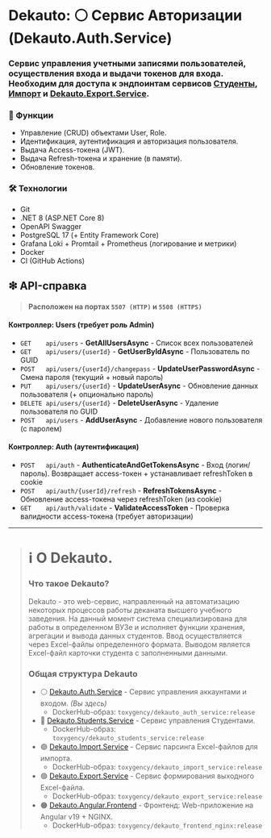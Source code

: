 # Dekauto: ⚪ Сервис Авторизации (Dekauto.Auth.Service)
### Сервис управления учетными записями пользователей, осуществления входа и выдачи токенов для входа. Необходим для доступа к эндпоинтам сервисов [Студенты](https://github.com/TOXYGENCY/Dekauto.Students.Service), [Импорт](https://github.com/TOXYGENCY/Dekauto.Import.Service) и [Dekauto.Export.Service](https://github.com/TOXYGENCY/Dekauto.Export.Service).

### 🔸 Функции
- Управление (CRUD) объектами User, Role.
- Идентификация, аутентификация и авторизация пользователя.
- Выдача Access-токена (JWT).
- Выдача Refresh-токена и хранение (в памяти).
- Обновление токенов.

### 🛠 Технологии
- Git
- .NET 8 (ASP.NET Core 8)
- OpenAPI Swagger
- PostgreSQL 17 (+ Entity Framework Core)
- Grafana Loki + Promtail + Prometheus (логирование и метрики)
- Docker
- CI (GitHub Actions)

## ❇ API-справка
>#### Расположен на портах `5507 (HTTP)` и `5508 (HTTPS)`
#### Контроллер: Users (требует роль Admin)
- `GET    api/users`                  - **GetAllUsersAsync**       - Список всех пользователей
- `GET    api/users/{userId}`         - **GetUserByIdAsync**       - Пользователь по GUID
- `POST   api/users/{userId}/changepass` - **UpdateUserPasswordAsync** - Смена пароля (текущий + новый пароль)
- `PUT    api/users/{userId}`         - **UpdateUserAsync**    - Обновление данных пользователя (+ опционально пароль)
- `DELETE api/users/{userId}`         - **DeleteUserAsync**        - Удаление пользователя по GUID
- `POST   api/users`                  - **AddUserAsync**      - Добавление нового пользователя (с паролем)

#### Контроллер: Auth (аутентификация)
- `POST   api/auth`                   - **AuthenticateAndGetTokensAsync** - Вход (логин/пароль). Возвращает access-токен + устанавливает refreshToken в cookie
- `POST   api/auth/{userId}/refresh`  - **RefreshTokensAsync** - Обновление access-токена через refreshToken (из cookie)
- `GET    api/auth/validate`          - **ValidateAccessToken** - Проверка валидности access-токена (требует авторизации)


---
># ℹ О Dekauto.
>### Что такое Dekauto?
>Dekauto - это web-сервис, направленный на автоматизацию некоторых процессов работы деканата высшего учебного заведения. На данный момент система специализирована для работы в определенном ВУЗе и исполняет функции хранения, агрегации и вывода данных студентов. Ввод осуществляется через Excel-файлы определенного формата. Выводом является Excel-файл карточки студента с заполненными данными. 
>
>### Общая структура Dekauto
>* ⚪ [Dekauto.Auth.Service](https://github.com/TOXYGENCY/Dekauto.Auth.Service) - Сервис управления аккаунтами и входом. _(Вы здесь)_
>    * DockerHub-образ: `toxygency/dekauto_auth_service:release`
>* 🔵 [Dekauto.Students.Service](https://github.com/TOXYGENCY/Dekauto.Students.Service) - Сервис управления Студентами.
>    * DockerHub-образ: `toxygency/dekauto_students_service:release`
>* 🟣 [Dekauto.Import.Service](https://github.com/TOXYGENCY/Dekauto.Import.Service) - Сервис парсинга Excel-файлов для импорта.
>    * DockerHub-образ: `toxygency/dekauto_import_service:release`
>* 🟢 [Dekauto.Export.Service](https://github.com/TOXYGENCY/Dekauto.Export.Service) - Сервис формирования выходного Excel-файла.
>    * DockerHub-образ: `toxygency/dekauto_export_service:release`
>* 🟠 [Dekauto.Angular.Frontend](https://github.com/TOXYGENCY/Dekauto.Angular.Frontend) - Фронтенд: Web-приложение на Angular v19 + NGINX.
>    * DockerHub-образ: `toxygency/dekauto_frontend_nginx:release`
